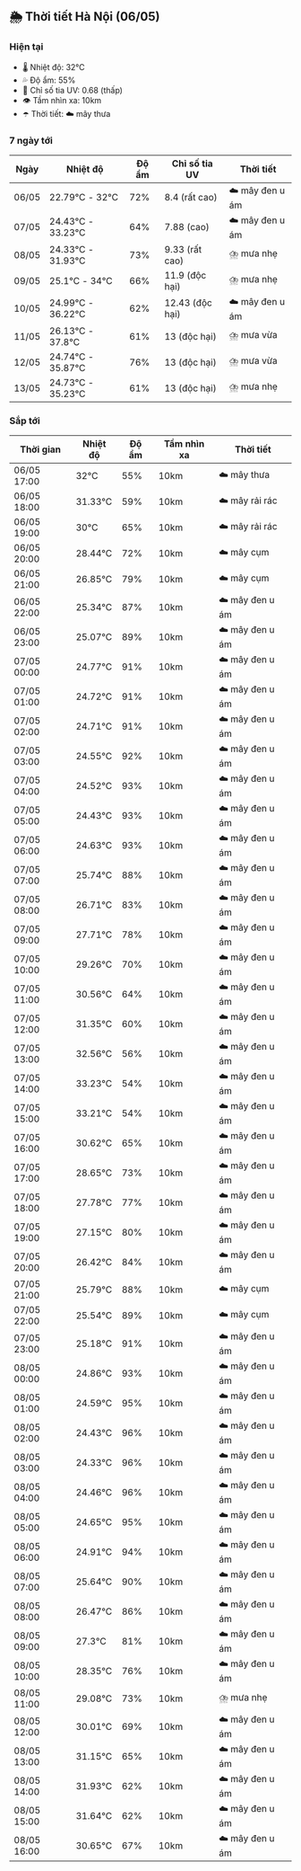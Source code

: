 ## 🌦️ Thời tiết Hà Nội (06/05)

### Hiện tại

- 🌡️ Nhiệt độ: 32℃
- 💦 Độ ẩm: 55%
- 🌟 Chỉ số tia UV: 0.68 (thấp)
- 👁️ Tầm nhìn xa: 10km
- ☂️ Thời tiết: ☁️ mây thưa

### 7 ngày tới

| Ngày | Nhiệt độ | Độ ẩm | Chỉ số tia UV | Thời tiết |
| --- | --- | --- | --- | --- |
| 06/05 | 22.79℃ - 32℃ | 72% | 8.4 (rất cao) | ☁️ mây đen u ám |
| 07/05 | 24.43℃ - 33.23℃ | 64% | 7.88 (cao) | ☁️ mây đen u ám |
| 08/05 | 24.33℃ - 31.93℃ | 73% | 9.33 (rất cao) | ⛈️ mưa nhẹ |
| 09/05 | 25.1℃ - 34℃ | 66% | 11.9 (độc hại) | ⛈️ mưa nhẹ |
| 10/05 | 24.99℃ - 36.22℃ | 62% | 12.43 (độc hại) | ☁️ mây đen u ám |
| 11/05 | 26.13℃ - 37.8℃ | 61% | 13 (độc hại) | ⛈️ mưa vừa |
| 12/05 | 24.74℃ - 35.87℃ | 76% | 13 (độc hại) | ⛈️ mưa vừa |
| 13/05 | 24.73℃ - 35.23℃ | 61% | 13 (độc hại) | ⛈️ mưa nhẹ |

### Sắp tới

| Thời gian | Nhiệt độ | Độ ẩm | Tầm nhìn xa | Thời tiết |
| --- | --- | --- | --- | --- |
| 06/05 17:00 | 32℃ | 55% | 10km | ☁️ mây thưa |
| 06/05 18:00 | 31.33℃ | 59% | 10km | ☁️ mây rải rác |
| 06/05 19:00 | 30℃ | 65% | 10km | ☁️ mây rải rác |
| 06/05 20:00 | 28.44℃ | 72% | 10km | ☁️ mây cụm |
| 06/05 21:00 | 26.85℃ | 79% | 10km | ☁️ mây cụm |
| 06/05 22:00 | 25.34℃ | 87% | 10km | ☁️ mây đen u ám |
| 06/05 23:00 | 25.07℃ | 89% | 10km | ☁️ mây đen u ám |
| 07/05 00:00 | 24.77℃ | 91% | 10km | ☁️ mây đen u ám |
| 07/05 01:00 | 24.72℃ | 91% | 10km | ☁️ mây đen u ám |
| 07/05 02:00 | 24.71℃ | 91% | 10km | ☁️ mây đen u ám |
| 07/05 03:00 | 24.55℃ | 92% | 10km | ☁️ mây đen u ám |
| 07/05 04:00 | 24.52℃ | 93% | 10km | ☁️ mây đen u ám |
| 07/05 05:00 | 24.43℃ | 93% | 10km | ☁️ mây đen u ám |
| 07/05 06:00 | 24.63℃ | 93% | 10km | ☁️ mây đen u ám |
| 07/05 07:00 | 25.74℃ | 88% | 10km | ☁️ mây đen u ám |
| 07/05 08:00 | 26.71℃ | 83% | 10km | ☁️ mây đen u ám |
| 07/05 09:00 | 27.71℃ | 78% | 10km | ☁️ mây đen u ám |
| 07/05 10:00 | 29.26℃ | 70% | 10km | ☁️ mây đen u ám |
| 07/05 11:00 | 30.56℃ | 64% | 10km | ☁️ mây đen u ám |
| 07/05 12:00 | 31.35℃ | 60% | 10km | ☁️ mây đen u ám |
| 07/05 13:00 | 32.56℃ | 56% | 10km | ☁️ mây đen u ám |
| 07/05 14:00 | 33.23℃ | 54% | 10km | ☁️ mây đen u ám |
| 07/05 15:00 | 33.21℃ | 54% | 10km | ☁️ mây đen u ám |
| 07/05 16:00 | 30.62℃ | 65% | 10km | ☁️ mây đen u ám |
| 07/05 17:00 | 28.65℃ | 73% | 10km | ☁️ mây đen u ám |
| 07/05 18:00 | 27.78℃ | 77% | 10km | ☁️ mây đen u ám |
| 07/05 19:00 | 27.15℃ | 80% | 10km | ☁️ mây đen u ám |
| 07/05 20:00 | 26.42℃ | 84% | 10km | ☁️ mây đen u ám |
| 07/05 21:00 | 25.79℃ | 88% | 10km | ☁️ mây cụm |
| 07/05 22:00 | 25.54℃ | 89% | 10km | ☁️ mây cụm |
| 07/05 23:00 | 25.18℃ | 91% | 10km | ☁️ mây đen u ám |
| 08/05 00:00 | 24.86℃ | 93% | 10km | ☁️ mây đen u ám |
| 08/05 01:00 | 24.59℃ | 95% | 10km | ☁️ mây đen u ám |
| 08/05 02:00 | 24.43℃ | 96% | 10km | ☁️ mây đen u ám |
| 08/05 03:00 | 24.33℃ | 96% | 10km | ☁️ mây đen u ám |
| 08/05 04:00 | 24.46℃ | 96% | 10km | ☁️ mây đen u ám |
| 08/05 05:00 | 24.65℃ | 95% | 10km | ☁️ mây đen u ám |
| 08/05 06:00 | 24.91℃ | 94% | 10km | ☁️ mây đen u ám |
| 08/05 07:00 | 25.64℃ | 90% | 10km | ☁️ mây đen u ám |
| 08/05 08:00 | 26.47℃ | 86% | 10km | ☁️ mây đen u ám |
| 08/05 09:00 | 27.3℃ | 81% | 10km | ☁️ mây đen u ám |
| 08/05 10:00 | 28.35℃ | 76% | 10km | ☁️ mây đen u ám |
| 08/05 11:00 | 29.08℃ | 73% | 10km | ⛈️ mưa nhẹ |
| 08/05 12:00 | 30.01℃ | 69% | 10km | ☁️ mây đen u ám |
| 08/05 13:00 | 31.15℃ | 65% | 10km | ☁️ mây đen u ám |
| 08/05 14:00 | 31.93℃ | 62% | 10km | ☁️ mây đen u ám |
| 08/05 15:00 | 31.64℃ | 62% | 10km | ☁️ mây đen u ám |
| 08/05 16:00 | 30.65℃ | 67% | 10km | ☁️ mây đen u ám |
